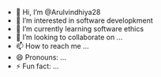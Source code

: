 - 👋 Hi, I’m @Arulvindhiya28
- 👀 I’m interested in software developkment
- 🌱 I’m currently learning software ethics
- 💞️ I’m looking to collaborate on ...
- 📫 How to reach me ...
- 😄 Pronouns: ...
- ⚡ Fun fact: ...

<!---
Arulvindhiya28/Arulvindhiya28 is a ✨ special ✨ repository because its `README.md` (this file) appears on your GitHub profile.
You can click the Preview link to take a look at your changes.
--->
